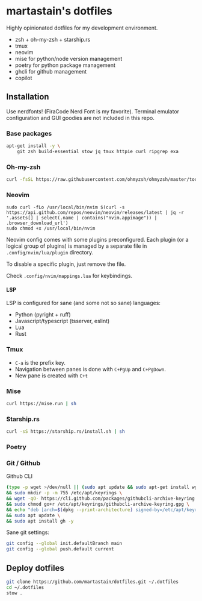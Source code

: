 martastain's dotfiles
=====================

Highly opinionated dotfiles for my development environment.

- zsh + oh-my-zsh + starship.rs
- tmux
- neovim
- mise for python/node version management
- poetry for python package management
- ghcli for github management
- copilot

## Installation

Use nerdfonts! (FiraCode Nerd Font is my favorite).
Terminal emulator configuration and GUI goodies are not included in this repo.

### Base packages

```bash
apt-get install -y \
    git zsh build-essential stow jq tmux httpie curl ripgrep exa
```

### Oh-my-zsh

```bash
curl -fsSL https://raw.githubusercontent.com/ohmyzsh/ohmyzsh/master/tools/install.sh
```

### Neovim

```
sudo curl -fLo /usr/local/bin/nvim $(curl -s https://api.github.com/repos/neovim/neovim/releases/latest | jq -r '.assets[] | select(.name | contains("nvim.appimage")) | .browser_download_url')
sudo chmod +x /usr/local/bin/nvim
```

Neovim config comes with some plugins preconfigured. 
Each plugin (or a logical group of plugins) is managed by 
a separate file in `.config/nvim/lua/plugin` directory. 

To disable a specific plugin, just remove the file.

Check `.config/nvim/mappings.lua` for keybindings.

#### LSP

LSP is configured for sane (and some not so sane) languages:

- Python (pyright + ruff) 
- Javascript/typescript (tsserver, eslint)
- Lua 
- Rust

### Tmux

- `C-a` is the prefix key.
- Navigation between panes is done with `C+PgUp` and `C+PgDown`.
- New pane is created with `C+t`

### Mise

```bash
curl https://mise.run | sh
```

### Starship.rs

```bash
curl -sS https://starship.rs/install.sh | sh
```

### Poetry


### Git / Github 

Github CLI

```bash
(type -p wget >/dev/null || (sudo apt update && sudo apt-get install wget -y)) \
&& sudo mkdir -p -m 755 /etc/apt/keyrings \
&& wget -qO- https://cli.github.com/packages/githubcli-archive-keyring.gpg | sudo tee /etc/apt/keyrings/githubcli-archive-keyring.gpg > /dev/null \
&& sudo chmod go+r /etc/apt/keyrings/githubcli-archive-keyring.gpg \
&& echo "deb [arch=$(dpkg --print-architecture) signed-by=/etc/apt/keyrings/githubcli-archive-keyring.gpg] https://cli.github.com/packages stable main" | sudo tee /etc/apt/sources.list.d/github-cli.list > /dev/null \
&& sudo apt update \
&& sudo apt install gh -y
```

Sane git settings:

```bash
git config --global init.defaultBranch main
git config --global push.default current
```

## Deploy dotfiles

```bash
git clone https://github.com/martastain/dotfiles.git ~/.dotfiles
cd ~/.dotfiles
stow .
```


